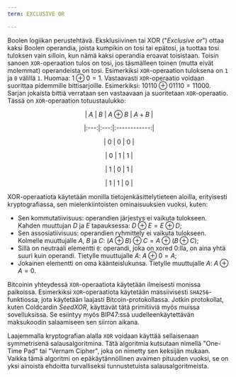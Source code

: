 ```yaml
---
term: EXCLUSIVE OR

---
```

Boolen logiikan perustehtävä. Eksklusiivinen tai XOR ("*Exclusive or*") ottaa kaksi Boolen operandia, joista kumpikin on tosi tai epätosi, ja tuottaa tosi tuloksen vain silloin, kun nämä kaksi operandia eroavat toisistaan. Toisin sanoen `XOR`-operaation tulos on tosi, jos täsmälleen toinen (mutta eivät molemmat) operandeista on tosi. Esimerkiksi `XOR`-operaation tuloksena on `1` ja `0` välillä `1`. Huomaa: $1 \oplus 0 = 1$. Vastaavasti `XOR`-operaatio voidaan suorittaa pidemmille bittisarjoille. Esimerkiksi: $10110 \oplus 01110 = 11000$. Sarjan jokaista bittiä verrataan sen vastaavaan ja suoritetaan `XOR`-operaatio. Tässä on `XOR`-operaation totuustaulukko:

<div align="center">

| $A$ | $B$ | $A \oplus B$ | $A \plus B$ |

|:---:|:---:|:------------:|

| $0$ | $0$ | $0$ |

| $0$ | $1$ | $1$ |

| $1$ | $0$ | $1$ |

| $1$ | $1$ | $0$ |

</div>

XOR-operaatiota käytetään monilla tietojenkäsittelytieteen aloilla, erityisesti kryptografiassa, sen mielenkiintoisten ominaisuuksien vuoksi, kuten:


- Sen kommutatiivisuus: operandien järjestys ei vaikuta tulokseen. Kahden muuttujan $D$ ja $E$ tapauksessa: $D \oplus E = E \oplus D$;
- Sen assosiatiivisuus: operandien ryhmittely ei vaikuta tulokseen. Kolmelle muuttujalle $A$, $B$ ja $C$: $(A \oplus B) \oplus C = A \oplus (B \oplus C)$;
- Sillä on neutraali elementti `0`: operandi, joka on xored 0:lla, on aina yhtä suuri kuin operandi. Tietylle muuttujalle $A$: $A \oplus 0 = A$;
- Jokainen elementti on oma käänteislukunsa. Tietylle muuttujalle $A$: $A \oplus A = 0$.

Bitcoinin yhteydessä `XOR`-operaatiota käytetään ilmeisesti monissa paikoissa. Esimerkiksi `XOR`-operaatiota käytetään massiivisesti `SHA256`-funktiossa, jota käytetään laajasti Bitcoin-protokollassa. Jotkin protokollat, kuten Coldcardin *SeedXOR*, käyttävät tätä primitiiviä myös muissa sovelluksissa. Se esiintyy myös BIP47:ssä uudelleenkäytettävän maksukoodin salaamiseen sen siirron aikana.

Laajemmalla kryptografian alalla `XOR` voidaan käyttää sellaisenaan symmetrisenä salausalgoritmina. Tätä algoritmia kutsutaan nimellä "One-Time Pad" tai "Vernam Cipher", joka on nimetty sen keksijän mukaan. Vaikka tämä algoritmi on epäkäytännöllinen avaimen pituuden vuoksi, se on yksi ainoista ehdoitta turvalliseksi tunnustetuista salausalgoritmeista.